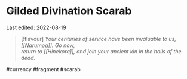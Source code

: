 # Gilded Divination Scarab
Last edited: 2022-08-19

> [!flavour]
> *Your centuries of service have been invaluable to us, [[Narumoa]]. Go now,  
return to [[Hinekora]], and join your ancient kin in the halls of the dead.*


#currency #fragment #scarab